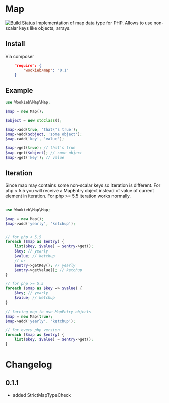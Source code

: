 # Map
[![Build Status](https://travis-ci.org/wookieb/map.png?branch=master)](https://travis-ci.org/wookieb/map)
Implementation of map data type for PHP. Allows to use non-scalar keys like objects, arrays.

## Install

Via composer

```json
    "require": {
        "wookieb/map": "0.1"
    }
```

## Example

```php
use Wookieb\Map\Map;

$map = new Map();

$object = new stdClass();

$map->add(true, 'that\'s true');
$map->add($object, 'some object');
$map->add('key', 'value');

$map->get(true); // that's true
$map->get($object); // some object
$map->get('key'); // value
```

## Iteration

Since map may contains some non-scalar keys so iteration is different.
For php < 5.5 you will receive a MapEntry object instead of value of current element in iteration.
For php >= 5.5 iteration works normally.

```php

use Wookieb\Map\Map;

$map = new Map();
$map->add('yearly', 'ketchup');


// for php < 5.5
foreach ($map as $entry) {
    list($key, $value) = $entry->get();
    $key; // yearly
    $value; // ketchup
    // or
    $entry->getKey(); // yearly
    $entry->getValue(); // ketchup
}

// for php >= 5.5
foreach ($map as $key => $value) {
    $key; // yearly
    $value; // ketchup
}

// forcing map to use MapEntry objects
$map = new Map(true);
$map->add('yearly', 'ketchup');

// for every php version
foreach ($map as $entry) {
    list($key, $value) = $entry->get();
}
```

# Changelog
## 0.1.1
* added StrictMapTypeCheck
